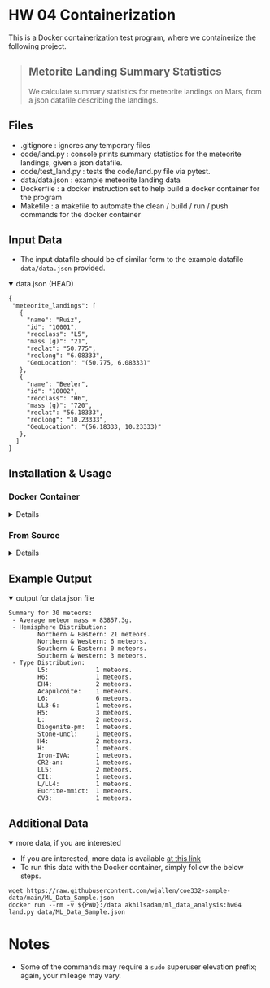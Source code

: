 # HW 04 Containerization

This is a Docker containerization test program, where we containerize the following project.

> ## Metorite Landing Summary Statistics
> We calculate summary statistics for meteorite landings on Mars, from a json datafile describing the landings.

## Files
- .gitignore        : ignores any temporary files
- code/land.py      : console prints summary statistics for the meteorite landings, given a json datafile.
- code/test_land.py	: tests the code/land.py file via pytest.
- data/data.json    : example meteorite landing data
- Dockerfile        : a docker instruction set to help build a docker container for the program
- Makefile          : a makefile to automate the clean / build / run / push commands for the docker container

## Input Data
- The input datafile should be of similar form to the example datafile `data/data.json` provided.

<details open>
<summary>data.json (HEAD)</summary>

```
{
 "meteorite_landings": [
   {
     "name": "Ruiz",
     "id": "10001",
     "recclass": "L5",
     "mass (g)": "21",
     "reclat": "50.775",
     "reclong": "6.08333",
     "GeoLocation": "(50.775, 6.08333)"
   },
   {
     "name": "Beeler",
     "id": "10002",
     "recclass": "H6",
     "mass (g)": "720",
     "reclat": "56.18333",
     "reclong": "10.23333",
     "GeoLocation": "(56.18333, 10.23333)"
   },
  ]
}
```

</details>

## Installation & Usage

### Docker Container

<details>
<summary>Details</summary>

#### Install
- Note `docker run` will also pull the necessary image.
- Install Docker:
  - `apt-get install docker` (if you are on an Ubuntu machine)
#### Run 
- Test
  - `docker run -it --rm akhilsadam/ml_data_analysis:hw04 pytest code`
- Run 
  - Replace `<pathtodatafile.json>` with a path to your datafile, or replace `<pathtodatafile.json>` with `data/data.json` to see example output.
  - `docker run --rm -v ${PWD}:/data akhilsadam/ml_data_analysis:hw04 land.py data/<pathtodatafile.json>`

</details>

### From Source

<details>
<summary>Details</summary>

- Please note that source builds only support Python3 on Ubuntu 20.04, and are written in that fashion. Your mileage may vary for other systems.
#### Install
- First, install all dependencies:
```
apt-get install zlib1g python3 python3-pip -y
pip3 install numpy pytest matplotlib
```
- Then clone this repository and initialize script:
```
git clone https://github.com/akhilsadam/coe332.git 
cd coe332/homework04/
chmod +rx code/land.py
```
#### Run
- Tester
  - Any tester output without an `AssertionError` is valid.
```
pytest
```
- Run   
  - Replace `<pathtodatafile.json>` with a path to your datafile, or replace `<pathtodatafile.json>` with `data/data.json` to see example output.
```
code/land.py <pathtodatafile.json>
```
#### Build
- If you would like to build a docker container from these files, simply run the following in the repository root directory.
`make build`
- Otherwise, simply run the following, and if the tests pass, the build has suceeded.
```
docker build -t ${NAME}/ml_data_analysis:hw04 .
docker run -it --rm ${NAME}/ml_data_analysis:hw04 pytest code
```


</details>

## Example Output

<details open>
<summary>output for data.json file</summary>

```
Summary for 30 meteors:
 - Average meteor mass = 83857.3g.
 - Hemisphere Distribution:
        Northern & Eastern: 21 meteors.
        Northern & Western: 6 meteors.
        Southern & Eastern: 0 meteors.
        Southern & Western: 3 meteors.
 - Type Distribution:
        L5:             1 meteors.
        H6:             1 meteors.
        EH4:            2 meteors.
        Acapulcoite:    1 meteors.
        L6:             6 meteors.
        LL3-6:          1 meteors.
        H5:             3 meteors.
        L:              2 meteors.
        Diogenite-pm:   1 meteors.
        Stone-uncl:     1 meteors.
        H4:             2 meteors.
        H:              1 meteors.
        Iron-IVA:       1 meteors.
        CR2-an:         1 meteors.
        LL5:            2 meteors.
        CI1:            1 meteors.
        L/LL4:          1 meteors.
        Eucrite-mmict:  1 meteors.
        CV3:            1 meteors.
```

</details>

## Additional Data

<details open>
<summary>more data, if you are interested</summary>

- If you are interested, more data is available <a href=https://raw.githubusercontent.com/wjallen/coe332-sample-data/main/ML_Data_Sample.json>at this link</a>
- To run this data with the Docker container, simply follow the below steps.
```
wget https://raw.githubusercontent.com/wjallen/coe332-sample-data/main/ML_Data_Sample.json
docker run --rm -v ${PWD}:/data akhilsadam/ml_data_analysis:hw04 land.py data/ML_Data_Sample.json
```

</details>

# Notes
- Some of the commands may require a `sudo` superuser elevation prefix; again, your mileage may vary.